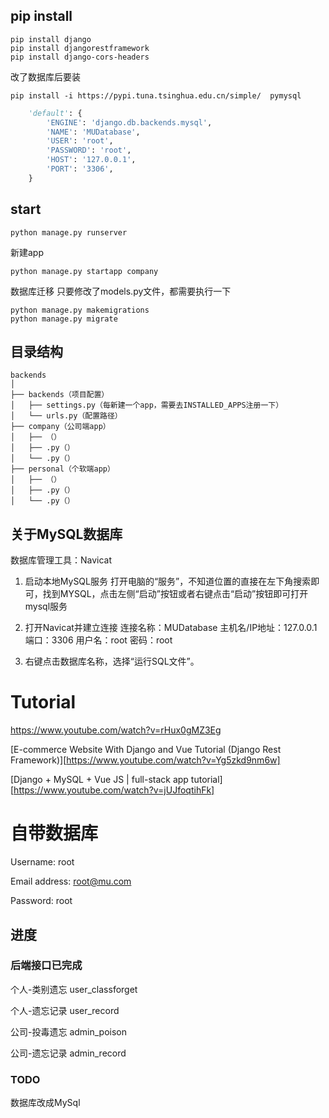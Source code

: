 ## pip install
```
pip install django
pip install djangorestframework
pip install django-cors-headers
```
改了数据库后要装
```
pip install -i https://pypi.tuna.tsinghua.edu.cn/simple/  pymysql
```

```python
    'default': {
        'ENGINE': 'django.db.backends.mysql',
        'NAME': 'MUDatabase',
        'USER': 'root',
        'PASSWORD': 'root',
        'HOST': '127.0.0.1',
        'PORT': '3306',
    }
```


## start
```
python manage.py runserver
```
新建app
```
python manage.py startapp company
```

数据库迁移 只要修改了models.py文件，都需要执行一下
```
python manage.py makemigrations
python manage.py migrate
```


## 目录结构

```
backends
│
├── backends（项目配置）
│   ├── settings.py（每新建一个app，需要去INSTALLED_APPS注册一下）
│   └── urls.py（配置路径）
├── company（公司端app）
│   ├── （）
│   ├── .py（）
│   └── .py（）
├── personal（个软端app）
│   ├── （）
│   ├── .py（）
│   └── .py（）
```

## 关于MySQL数据库

数据库管理工具：Navicat

1. 启动本地MySQL服务
打开电脑的“服务”，不知道位置的直接在左下角搜索即可，找到MYSQL，点击左侧“启动”按钮或者右键点击“启动”按钮即可打开mysql服务

2. 打开Navicat并建立连接
连接名称：MUDatabase
主机名/IP地址：127.0.0.1
端口：3306
用户名：root
密码：root

3. 右键点击数据库名称，选择“运行SQL文件”。



# Tutorial

https://www.youtube.com/watch?v=rHux0gMZ3Eg

[E-commerce Website With Django and Vue Tutorial (Django Rest Framework)][https://www.youtube.com/watch?v=Yg5zkd9nm6w]

[Django + MySQL + Vue JS | full-stack app tutorial][https://www.youtube.com/watch?v=jUJfoqtihFk]

# 自带数据库
Username: root

Email address: root@mu.com

Password: root


## 进度
### 后端接口已完成
个人-类别遗忘 user_classforget

个人-遗忘记录 user_record

公司-投毒遗忘 admin_poison

公司-遗忘记录 admin_record

### TODO
数据库改成MySql
